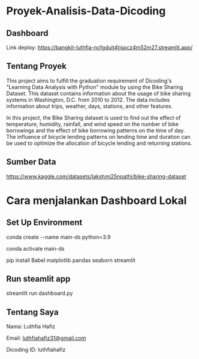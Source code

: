 # Proyek-Analisis-Data-Dicoding

## Dashboard
Link deploy: https://bangkit-luthfia-ncfgduit4tjspcz4m52m27.streamlit.app/

## Tentang Proyek
This project aims to fulfill the graduation requirement of Dicoding's "Learning Data Analysis with Python" module by using the Bike Sharing Dataset. This dataset contains information about the usage of bike sharing systems in Washington, D.C. from 2010 to 2012. The data includes information about trips, weather, days, stations, and other features.

In this project, the Bike Sharing dataset is used to find out the effect of temperature, humidity, rainfall, and wind speed on the number of bike borrowings and the effect of bike borrowing patterns on the time of day.
The influence of bicycle lending patterns on lending time and duration can be used to optimize the allocation of bicycle lending and returning stations.

## Sumber Data
https://www.kaggle.com/datasets/lakshmi25npathi/bike-sharing-dataset

# Cara menjalankan Dashboard Lokal
## Set Up Environment
conda create --name main-ds python=3.9

conda activate main-ds

pip install Babel matplotlib pandas seaborn streamlit

## Run steamlit app
streamlit run dashboard.py

## Tentang Saya
Nama: Luthfia Hafiz

Email: luthfiahafiz31@gmail.com

Dicoding ID: luthfiahafiz
